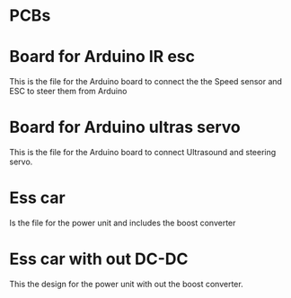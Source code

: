 # PCBs

# Board for Arduino IR esc
This is the file for the Arduino board to connect the the Speed sensor and ESC to steer them from Arduino 

# Board for Arduino ultras servo 
This is the file for the Arduino board to connect Ultrasound and steering servo.

# Ess car 
Is the file for the power unit and includes the boost converter 

# Ess car with out DC-DC
This the design for the power unit with out the boost converter. 